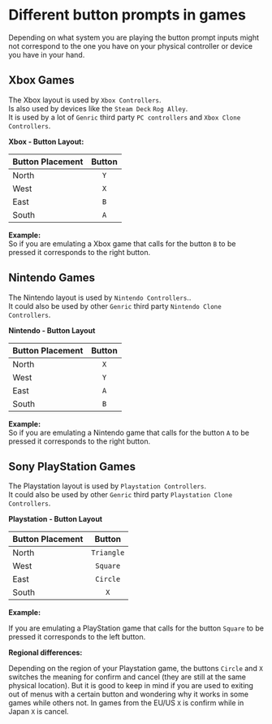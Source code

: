 # Different button prompts in games

Depending on what system you are playing the button prompt inputs might not correspond to the one you have on your physical controller or device you have in your hand.

## Xbox Games
The Xbox layout is used by `Xbox Controllers`.<br>
Is also used by devices like the `Steam Deck` `Rog Alley`.<br>
It is used by a lot of  `Genric` third party `PC controllers` and `Xbox Clone Controllers`.

**Xbox - Button Layout:**<br>

| Button Placement  | Button |
| :---              | :---:  |
| North             |  `Y`   |
| West              |  `X`   |
| East              |  `B`   |
| South             |  `A`   |


**Example:**<br>
So if you are emulating a Xbox game that calls for the button `B` to be pressed it corresponds to the right button.

## Nintendo Games
The Nintendo layout is used by `Nintendo Controllers`..<br>
It  could also be used by other `Genric` third party `Nintendo Clone Controllers`.

**Nintendo - Button Layout**<br>

| Button Placement  | Button |
| :---              | :---:  |
| North             |  `X`   |
| West              |  `Y`   |
| East              |  `A`   |
| South             |  `B`   |


**Example:**<br>
So if you are emulating a Nintendo game that calls for the button `A` to be pressed it corresponds to the right button.

## Sony PlayStation Games
The Playstation layout is used by `Playstation Controllers`. <br>
It could also be used by other `Genric` third party `Playstation Clone Controllers`.

**Playstation - Button Layout**<br>

| Button Placement  | Button      |
| :---              | :---:       |
| North             |  `Triangle` |
| West              |  `Square`   |
| East              |  `Circle`   |
| South             |  `X`        |

**Example:**

If you are emulating a PlayStation game that calls for the button `Square` to be pressed it corresponds to the left button.

**Regional differences:**

Depending on the region of your Playstation game, the buttons `Circle` and `X` switches the meaning for confirm and cancel (they are still at the same physical location). But it is good to keep in mind if you are used to exiting out of menus with a certain button and wondering why it works in some games while others not. In games from the EU/US `X` is confirm while in Japan `X` is cancel.

